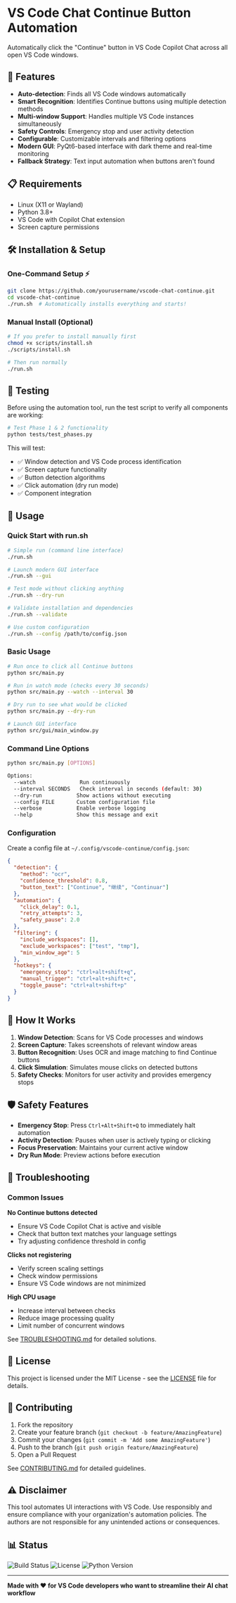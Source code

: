 # VS Code Chat Continue Button Automation

Automatically click the "Continue" button in VS Code Copilot Chat across all open VS Code windows.

## 🚀 Features

- **Auto-detection**: Finds all VS Code windows automatically
- **Smart Recognition**: Identifies Continue buttons using multiple detection methods
- **Multi-window Support**: Handles multiple VS Code instances simultaneously
- **Safety Controls**: Emergency stop and user activity detection
- **Configurable**: Customizable intervals and filtering options
- **Modern GUI**: PyQt6-based interface with dark theme and real-time monitoring
- **Fallback Strategy**: Text input automation when buttons aren't found

## 📋 Requirements

- Linux (X11 or Wayland)
- Python 3.8+
- VS Code with Copilot Chat extension
- Screen capture permissions

## 🛠️ Installation & Setup

### One-Command Setup ⚡
```bash
git clone https://github.com/yourusername/vscode-chat-continue.git
cd vscode-chat-continue
./run.sh  # Automatically installs everything and starts!
```

### Manual Install (Optional)
```bash
# If you prefer to install manually first
chmod +x scripts/install.sh
./scripts/install.sh

# Then run normally
./run.sh
```

## 🧪 Testing

Before using the automation tool, run the test script to verify all components are working:

```bash
# Test Phase 1 & 2 functionality
python tests/test_phases.py
```

This will test:
- ✅ Window detection and VS Code process identification
- ✅ Screen capture functionality  
- ✅ Button detection algorithms
- ✅ Click automation (dry run mode)
- ✅ Component integration

## 🎯 Usage

### Quick Start with run.sh
```bash
# Simple run (command line interface)
./run.sh

# Launch modern GUI interface
./run.sh --gui

# Test mode without clicking anything
./run.sh --dry-run

# Validate installation and dependencies
./run.sh --validate

# Use custom configuration
./run.sh --config /path/to/config.json
```

### Basic Usage
```bash
# Run once to click all Continue buttons
python src/main.py

# Run in watch mode (checks every 30 seconds)
python src/main.py --watch --interval 30

# Dry run to see what would be clicked
python src/main.py --dry-run

# Launch GUI interface
python src/gui/main_window.py
```

### Command Line Options
```bash
python src/main.py [OPTIONS]

Options:
  --watch              Run continuously
  --interval SECONDS   Check interval in seconds (default: 30)
  --dry-run           Show actions without executing
  --config FILE       Custom configuration file
  --verbose           Enable verbose logging
  --help              Show this message and exit
```

### Configuration

Create a config file at `~/.config/vscode-continue/config.json`:

```json
{
  "detection": {
    "method": "ocr",
    "confidence_threshold": 0.8,
    "button_text": ["Continue", "继续", "Continuar"]
  },
  "automation": {
    "click_delay": 0.1,
    "retry_attempts": 3,
    "safety_pause": 2.0
  },
  "filtering": {
    "include_workspaces": [],
    "exclude_workspaces": ["test", "tmp"],
    "min_window_age": 5
  },
  "hotkeys": {
    "emergency_stop": "ctrl+alt+shift+q",
    "manual_trigger": "ctrl+alt+shift+c",
    "toggle_pause": "ctrl+alt+shift+p"
  }
}
```

## 🔧 How It Works

1. **Window Detection**: Scans for VS Code processes and windows
2. **Screen Capture**: Takes screenshots of relevant window areas
3. **Button Recognition**: Uses OCR and image matching to find Continue buttons
4. **Click Simulation**: Simulates mouse clicks on detected buttons
5. **Safety Checks**: Monitors for user activity and provides emergency stops

## 🛡️ Safety Features

- **Emergency Stop**: Press `Ctrl+Alt+Shift+Q` to immediately halt automation
- **Activity Detection**: Pauses when user is actively typing or clicking
- **Focus Preservation**: Maintains your current active window
- **Dry Run Mode**: Preview actions before execution

## 🐛 Troubleshooting

### Common Issues

**No Continue buttons detected**
- Ensure VS Code Copilot Chat is active and visible
- Check that button text matches your language settings
- Try adjusting confidence threshold in config

**Clicks not registering**
- Verify screen scaling settings
- Check window permissions
- Ensure VS Code windows are not minimized

**High CPU usage**
- Increase interval between checks
- Reduce image processing quality
- Limit number of concurrent windows

See [TROUBLESHOOTING.md](docs/TROUBLESHOOTING.md) for detailed solutions.

## 📝 License

This project is licensed under the MIT License - see the [LICENSE](LICENSE) file for details.

## 🤝 Contributing

1. Fork the repository
2. Create your feature branch (`git checkout -b feature/AmazingFeature`)
3. Commit your changes (`git commit -m 'Add some AmazingFeature'`)
4. Push to the branch (`git push origin feature/AmazingFeature`)
5. Open a Pull Request

See [CONTRIBUTING.md](docs/CONTRIBUTING.md) for detailed guidelines.

## ⚠️ Disclaimer

This tool automates UI interactions with VS Code. Use responsibly and ensure compliance with your organization's automation policies. The authors are not responsible for any unintended actions or consequences.

## 📊 Status

![Build Status](https://github.com/yourusername/vscode-chat-continue/workflows/CI/badge.svg)
![License](https://img.shields.io/badge/license-MIT-blue.svg)
![Python Version](https://img.shields.io/badge/python-3.8+-blue.svg)

---

**Made with ❤️ for VS Code developers who want to streamline their AI chat workflow**
